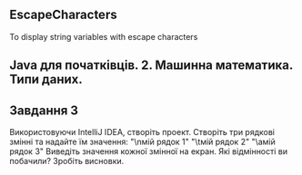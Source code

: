 ## EscapeCharacters
To display string variables with escape characters

## Java для початківців. 2. Машинна математика. Типи даних. 

## Завдання 3

Використовуючи IntelliJ IDEA, створіть проект.
Створіть три рядкові змінні та надайте їм значення:
"\nмій рядок 1" 
"\tмій рядок 2"
"\aмій рядок 3"
Виведіть значення кожної змінної на екран. Які відмінності ви побачили? Зробіть висновки.
